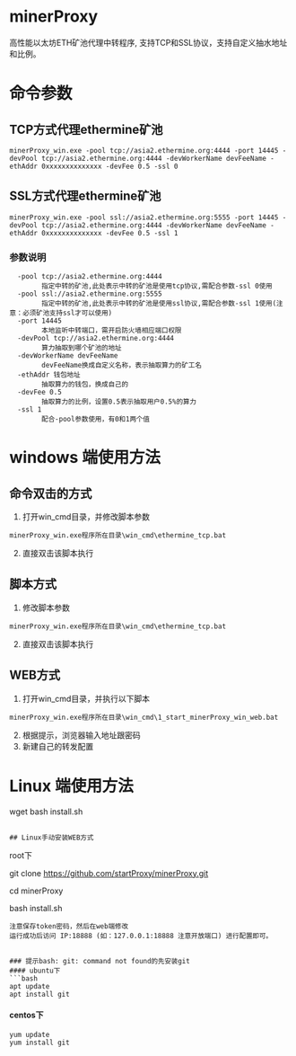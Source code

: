 # minerProxy
高性能以太坊ETH矿池代理中转程序, 支持TCP和SSL协议，支持自定义抽水地址和比例。


# 命令参数
## TCP方式代理ethermine矿池
```
minerProxy_win.exe -pool tcp://asia2.ethermine.org:4444 -port 14445 -devPool tcp://asia2.ethermine.org:4444 -devWorkerName devFeeName -ethAddr 0xxxxxxxxxxxxxx -devFee 0.5 -ssl 0
```
## SSL方式代理ethermine矿池
```
minerProxy_win.exe -pool ssl://asia2.ethermine.org:5555 -port 14445 -devPool tcp://asia2.ethermine.org:4444 -devWorkerName devFeeName -ethAddr 0xxxxxxxxxxxxxx -devFee 0.5 -ssl 1
```
### 参数说明
```
  -pool tcp://asia2.ethermine.org:4444
        指定中转的矿池,此处表示中转的矿池是使用tcp协议,需配合参数-ssl 0使用
  -pool ssl://asia2.ethermine.org:5555
		指定中转的矿池,此处表示中转的矿池是使用ssl协议,需配合参数-ssl 1使用(注意：必须矿池支持ssl才可以使用)
  -port 14445
        本地监听中转端口，需开启防火墙相应端口权限
  -devPool tcp://asia2.ethermine.org:4444
        算力抽取到哪个矿池的地址
  -devWorkerName devFeeName
        devFeeName换成自定义名称，表示抽取算力的矿工名
  -ethAddr 钱包地址
        抽取算力的钱包，换成自己的
  -devFee 0.5
        抽取算力的比例，设置0.5表示抽取用户0.5%的算力
  -ssl 1
        配合-pool参数使用，有0和1两个值
```

# windows 端使用方法
## 命令双击的方式 
1. 打开win_cmd目录，并修改脚本参数
```
minerProxy_win.exe程序所在目录\win_cmd\ethermine_tcp.bat
```
2. 直接双击该脚本执行
## 脚本方式 
1. 修改脚本参数
```
minerProxy_win.exe程序所在目录\win_cmd\ethermine_tcp.bat
```
2. 直接双击该脚本执行
## WEB方式
1. 打开win_cmd目录，并执行以下脚本
```
minerProxy_win.exe程序所在目录\win_cmd\1_start_minerProxy_win_web.bat
```
2. 根据提示，浏览器输入地址跟密码
3. 新建自己的转发配置

# Linux 端使用方法


wget 
bash install.sh
```

## Linux手动安装WEB方式
```
root下

git clone https://github.com/startProxy/minerProxy.git

cd minerProxy

bash install.sh
```
注意保存token密码，然后在web端修改
运行成功后访问 IP:18888 (如：127.0.0.1:18888 注意开放端口) 进行配置即可。


### 提示bash: git: command not found的先安装git
#### ubuntu下
```bash
apt update
apt install git
```
#### centos下
```
yum update
yum install git
```
